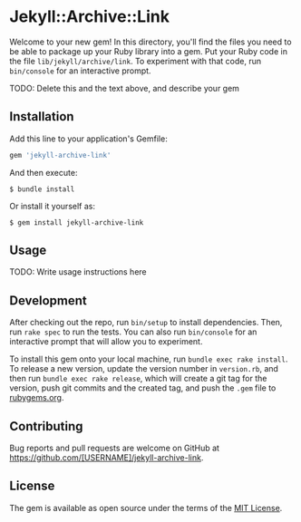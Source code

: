 # Jekyll::Archive::Link

Welcome to your new gem! In this directory, you'll find the files you need to be able to package up your Ruby library into a gem. Put your Ruby code in the file `lib/jekyll/archive/link`. To experiment with that code, run `bin/console` for an interactive prompt.

TODO: Delete this and the text above, and describe your gem

## Installation

Add this line to your application's Gemfile:

```ruby
gem 'jekyll-archive-link'
```

And then execute:

    $ bundle install

Or install it yourself as:

    $ gem install jekyll-archive-link

## Usage

TODO: Write usage instructions here

## Development

After checking out the repo, run `bin/setup` to install dependencies. Then, run `rake spec` to run the tests. You can also run `bin/console` for an interactive prompt that will allow you to experiment.

To install this gem onto your local machine, run `bundle exec rake install`. To release a new version, update the version number in `version.rb`, and then run `bundle exec rake release`, which will create a git tag for the version, push git commits and the created tag, and push the `.gem` file to [rubygems.org](https://rubygems.org).

## Contributing

Bug reports and pull requests are welcome on GitHub at https://github.com/[USERNAME]/jekyll-archive-link.

## License

The gem is available as open source under the terms of the [MIT License](https://opensource.org/licenses/MIT).
